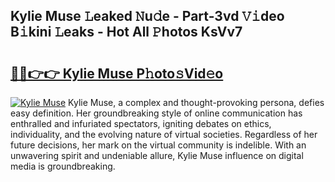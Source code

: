## Kylie Muse 𝙻eaked 𝙽u𝚍e - Part-3vd 𝚅𝚒deo B𝚒kini 𝙻eaks - Hot All 𝙿hotos KsVv7

# <h2><a href="http://ld2gwa.urlbe.top/?page=Kylie+Muse">🔗🔗👉👉 Kylie Muse P𝚑oto𝚜Vid𝚎o</a></h2>

[![Kylie Muse](https://i.imgur.com/eBuTRDB.gif)](http://ld2gwa.urlbe.top/?page=Kylie+Muse)
Kylie Muse, a complex and thought-provoking persona, defies easy definition. Her groundbreaking style of online communication has enthralled and infuriated spectators, igniting debates on ethics, individuality, and the evolving nature of virtual societies. Regardless of her future decisions, her mark on the virtual community is indelible. With an unwavering spirit and undeniable allure, Kylie Muse influence on digital media is groundbreaking.
